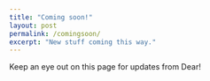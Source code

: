 ```yaml
---
title: "Coming soon!"
layout: post
permalink: /comingsoon/
excerpt: "New stuff coming this way."
---
```


Keep an eye out on this page for updates from Dear!